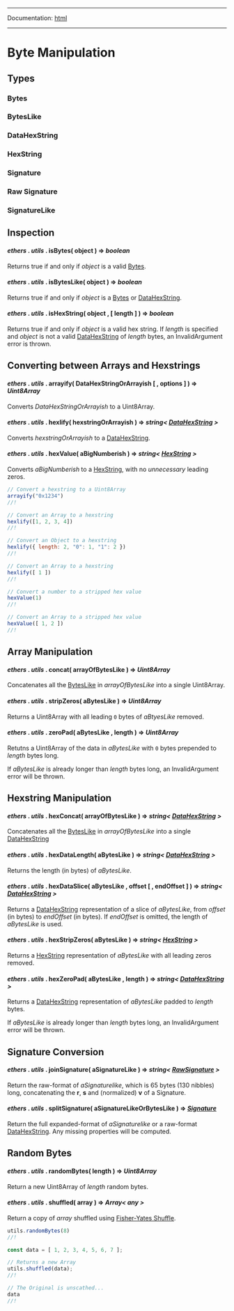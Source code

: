 -----

Documentation: [html](https://docs-beta.ethers.io/)

-----

Byte Manipulation
=================

Types
-----

### Bytes

### BytesLike

### DataHexString

### HexString

### Signature

### Raw Signature

### SignatureLike

Inspection
----------

#### *ethers* . *utils* . **isBytes**( object ) => *boolean*

Returns true if and only if *object* is a valid [Bytes](/v5/api/utils/bytes/#Bytes).


#### *ethers* . *utils* . **isBytesLike**( object ) => *boolean*

Returns true if and only if *object* is a [Bytes](/v5/api/utils/bytes/#Bytes) or [DataHexString](/v5/api/utils/bytes/#DataHexString).


#### *ethers* . *utils* . **isHexString**( object , [ length ] ) => *boolean*

Returns true if and only if *object* is a valid hex string. If *length* is specified and *object* is not a valid [DataHexString](/v5/api/utils/bytes/#DataHexString) of *length* bytes, an InvalidArgument error is thrown.


Converting between Arrays and Hexstrings
----------------------------------------

#### *ethers* . *utils* . **arrayify**( DataHexStringOrArrayish [ , options ] ) => *Uint8Array*

Converts *DataHexStringOrArrayish* to a Uint8Array.


#### *ethers* . *utils* . **hexlify**( hexstringOrArrayish ) => *string< [DataHexString](/v5/api/utils/bytes/#DataHexString) >*

Converts *hexstringOrArrayish* to a [DataHexString](/v5/api/utils/bytes/#DataHexString).


#### *ethers* . *utils* . **hexValue**( aBigNumberish ) => *string< [HexString](/v5/api/utils/bytes/#HexString) >*

Converts *aBigNumberish* to a [HexString](/v5/api/utils/bytes/#HexString), with no *unnecessary* leading zeros.


```javascript
// Convert a hexstring to a Uint8Array
arrayify("0x1234")
//!

// Convert an Array to a hexstring
hexlify([1, 2, 3, 4])
//!

// Convert an Object to a hexstring
hexlify({ length: 2, "0": 1, "1": 2 })
//!

// Convert an Array to a hexstring
hexlify([ 1 ])
//!

// Convert a number to a stripped hex value
hexValue(1)
//!

// Convert an Array to a stripped hex value
hexValue([ 1, 2 ])
//!
```

Array Manipulation
------------------

#### *ethers* . *utils* . **concat**( arrayOfBytesLike ) => *Uint8Array*

Concatenates all the [BytesLike](/v5/api/utils/bytes/#BytesLike) in *arrayOfBytesLike* into a single Uint8Array.


#### *ethers* . *utils* . **stripZeros**( aBytesLike ) => *Uint8Array*

Returns a Uint8Array with all leading `0` bytes of *aBtyesLike* removed.


#### *ethers* . *utils* . **zeroPad**( aBytesLike , length ) => *Uint8Array*

Retutns a Uint8Array of the data in *aBytesLike* with `0` bytes prepended to *length* bytes long.

If *aBytesLike* is already longer than *length* bytes long, an InvalidArgument error will be thrown.


Hexstring Manipulation
----------------------

#### *ethers* . *utils* . **hexConcat**( arrayOfBytesLike ) => *string< [DataHexString](/v5/api/utils/bytes/#DataHexString) >*

Concatenates all the [BytesLike](/v5/api/utils/bytes/#BytesLike) in *arrayOfBytesLike* into a single [DataHexString](/v5/api/utils/bytes/#DataHexString)


#### *ethers* . *utils* . **hexDataLength**( aBytesLike ) => *string< [DataHexString](/v5/api/utils/bytes/#DataHexString) >*

Returns the length (in bytes) of *aBytesLike*.


#### *ethers* . *utils* . **hexDataSlice**( aBytesLike , offset [ , endOffset ] ) => *string< [DataHexString](/v5/api/utils/bytes/#DataHexString) >*

Returns a [DataHexString](/v5/api/utils/bytes/#DataHexString) representation of a slice of *aBytesLike*, from *offset* (in bytes) to *endOffset* (in bytes). If *endOffset* is omitted, the length of *aBytesLike* is used.


#### *ethers* . *utils* . **hexStripZeros**( aBytesLike ) => *string< [HexString](/v5/api/utils/bytes/#HexString) >*

Returns a [HexString](/v5/api/utils/bytes/#HexString) representation of *aBytesLike* with all leading zeros removed.


#### *ethers* . *utils* . **hexZeroPad**( aBytesLike , length ) => *string< [DataHexString](/v5/api/utils/bytes/#DataHexString) >*

Returns a [DataHexString](/v5/api/utils/bytes/#DataHexString) representation of *aBytesLike* padded to *length* bytes.

If *aBytesLike* is already longer than *length* bytes long, an InvalidArgument error will be thrown.


Signature Conversion
--------------------

#### *ethers* . *utils* . **joinSignature**( aSignatureLike ) => *string< [RawSignature](/v5/api/utils/bytes/#signature-raw) >*

Return the raw-format of *aSignaturelike*, which is 65 bytes (130 nibbles) long, concatenating the **r**, **s** and (normalized) **v** of a Signature.


#### *ethers* . *utils* . **splitSignature**( aSignatureLikeOrBytesLike ) => *[Signature](/v5/api/utils/bytes/#Signature)*

Return the full expanded-format of *aSignaturelike* or a raw-format [DataHexString](/v5/api/utils/bytes/#DataHexString). Any missing properties will be computed.


Random Bytes
------------

#### *ethers* . *utils* . **randomBytes**( length ) => *Uint8Array*

Return a new Uint8Array of *length* random bytes.


#### *ethers* . *utils* . **shuffled**( array ) => *Array< any >*

Return a copy of *array* shuffled using [Fisher-Yates Shuffle](https://en.wikipedia.org/wiki/Fisher-Yates_shuffle).


```javascript
utils.randomBytes(8)
//!

const data = [ 1, 2, 3, 4, 5, 6, 7 ];

// Returns a new Array
utils.shuffled(data);
//!

// The Original is unscathed...
data
//!
```

